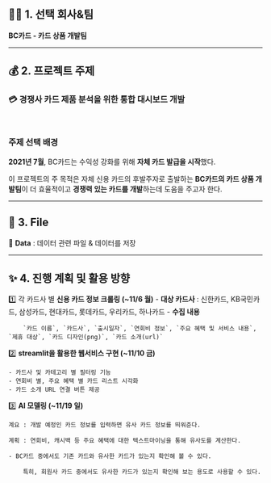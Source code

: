 ## 👩🏼 1. 선택 회사&팀
**BC카드 - 카드 상품 개발팀**

---

## 💰 2. 프로젝트 주제

### 💳 경쟁사 카드 제품 분석을 위한 통합 대시보드 개발

<br>

### **주제 선택 배경**

**2021년 7월**, BC카드는 수익성 강화를 위해 **자체 카드 발급을 시작**했다. 

이 프로젝트의 주 목적은 자체 신용 카드의 후발주자로 출발하는 **BC카드의 카드 상품 개발팀**이 더 효율적이고 **경쟁력 있는 카드를 개발**하는데 도움을 주고자 한다.
 <br>

<hr>

## 📃 3. File
📁 **Data** : 데이터 관련 파일 & 데이터를 저장

<hr>

## ✨ 4. 진행 계획 및 활용 방향

1️⃣ 각 카드사 별 **신용 카드 정보 크롤링 (~11/6 월)**
    - **대상 카드사** : 신한카드, KB국민카드, 삼성카드, 현대카드, 롯데카드, 우리카드, 하나카드
    - **수집 내용**
        
        `카드 이름`, `카드사`, `출시일자`, `연회비 정보`, `주요 혜택 및 서비스 내용`, `제휴 대상`, `카드 디자인(png)`, `카드 소개(url)`
        
2️⃣ **streamlit을 활용한 웹서비스 구현 (~11/10 금)**
    
    - 카드사 및 카테고리 별 필터링 기능
    - 연회비 별, 주요 혜택 별 카드 리스트 시각화
    - 카드 소개 URL 연결 버튼 제공
  

3️⃣ **AI 모델링 (~11/19 일)**
    
    계요 : 개발 예정인 카드 정보를 입력하면 유사 카드 정보를 띄워준다.
    
    계획 : 연회비, 캐시백 등 주요 혜택에 대한 텍스트마이닝을 통해 유사도를 계산한다.
    
    - BC카드 중에서도 기존 카드와 유사한 카드가 있는지 확인해 볼 수 있다.
        
        특히, 회원사 카드 중에서도 유사한 카드가 있는지 확인해 보는 용도로 사용할 수 있다.

